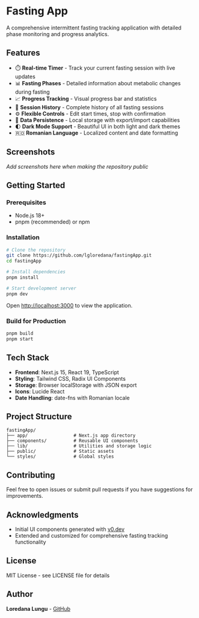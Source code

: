 # Fasting App

A comprehensive intermittent fasting tracking application with detailed phase monitoring and progress analytics.

## Features

- ⏱️ **Real-time Timer** - Track your current fasting session with live updates
- 📊 **Fasting Phases** - Detailed information about metabolic changes during fasting
- 📈 **Progress Tracking** - Visual progress bar and statistics
- 📝 **Session History** - Complete history of all fasting sessions
- ⚙️ **Flexible Controls** - Edit start times, stop with confirmation
- 💾 **Data Persistence** - Local storage with export/import capabilities
- 🌓 **Dark Mode Support** - Beautiful UI in both light and dark themes
- 🇷🇴 **Romanian Language** - Localized content and date formatting

## Screenshots

_Add screenshots here when making the repository public_

## Getting Started

### Prerequisites

- Node.js 18+
- pnpm (recommended) or npm

### Installation

```bash
# Clone the repository
git clone https://github.com/lgloredana/fastingApp.git
cd fastingApp

# Install dependencies
pnpm install

# Start development server
pnpm dev
```

Open [http://localhost:3000](http://localhost:3000) to view the application.

### Build for Production

```bash
pnpm build
pnpm start
```

## Tech Stack

- **Frontend**: Next.js 15, React 19, TypeScript
- **Styling**: Tailwind CSS, Radix UI Components
- **Storage**: Browser localStorage with JSON export
- **Icons**: Lucide React
- **Date Handling**: date-fns with Romanian locale

## Project Structure

```
fastingApp/
├── app/                 # Next.js app directory
├── components/          # Reusable UI components
├── lib/                 # Utilities and storage logic
├── public/              # Static assets
└── styles/              # Global styles
```

## Contributing

Feel free to open issues or submit pull requests if you have suggestions for improvements.

## Acknowledgments

- Initial UI components generated with [v0.dev](https://v0.dev)
- Extended and customized for comprehensive fasting tracking functionality

## License

MIT License - see LICENSE file for details

## Author

**Loredana Lungu** - [GitHub](https://github.com/lgloredana)
